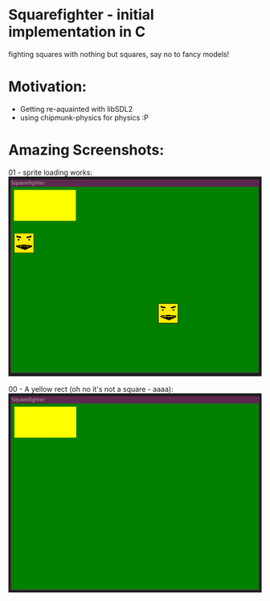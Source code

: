 # Squarefighter - initial implementation in C

fighting squares with nothing but squares, say no to fancy models!

# Motivation:
- Getting re-aquainted with libSDL2
- using chipmunk-physics for physics :P

# Amazing Screenshots:
01 - sprite loading works:  
![Sprite loading works](screenshots/01-loaded-sprites.png)

00 - A yellow rect (oh no it's not a square - aaaa):  
![A yellow square](screenshots/00-yellow-square.png)
